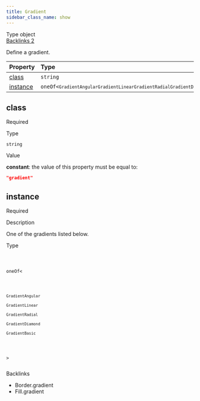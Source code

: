 ```yaml
---
title: Gradient
sidebar_class_name: show
---
```


<div className="section-badges">

<div className="badge type">
        <span className="label">Type</span>
        <span className="value">object</span>
      </div>

<a href="#backlinks" className="badge backlinks">
          <span className="label">Backlinks</span>
          <span className="value">2</span>
        </a>

</div>

Define a gradient.

<div className="property-preview">

<div className="property-table">

| Property              | Type                                                                                                                                                                                                                                                                                                                                                                                                                               | Required                                            |
| :-------------------- | :--------------------------------------------------------------------------------------------------------------------------------------------------------------------------------------------------------------------------------------------------------------------------------------------------------------------------------------------------------------------------------------------------------------------------------- | :-------------------------------------------------- |
| [class](#class)       | `string`                                                                                                                                                                                                                                                                                                                                                                                                                           | <span className="property-required">Required</span> |
| [instance](#instance) | <code className="type-merged separate">oneOf&lt;<span className="type-merged-types separate"><Link to="gradient-angular"><code>GradientAngular</code></Link><Link to="gradient-linear"><code>GradientLinear</code></Link><Link to="gradient-radial"><code>GradientRadial</code></Link><Link to="gradient-diamond"><code>GradientDiamond</code></Link><Link to="gradient-basic"><code>GradientBasic</code></Link></span>&gt;</code> | <span className="property-required">Required</span> |

</div>

</div>

<div className="property">

<div className="property-heading">

## class

<span className="property-required">Required</span>

</div>

<div className="property-item">

Type

`string`

</div>

<div className="property-item">

Value

<div className="value-description">

**constant**: the value of this property must be equal to:

```json
"gradient"
```

</div>

</div>

</div>

<div className="property">

<div className="property-heading">

## instance

<span className="property-required">Required</span>

</div>

<div className="property-item">

Description

One of the gradients listed below.

</div>

<div className="property-item">

Type

<code className="type-merged separate">

oneOf&lt;

<span className="type-merged-types separate">

<Link to="gradient-angular"><code>GradientAngular</code></Link>

<Link to="gradient-linear"><code>GradientLinear</code></Link>

<Link to="gradient-radial"><code>GradientRadial</code></Link>

<Link to="gradient-diamond"><code>GradientDiamond</code></Link>

<Link to="gradient-basic"><code>GradientBasic</code></Link>

</span>

&gt;

</code>

</div>

</div>

<div id="backlinks" className="section-backlinks">

<div className="backlinks-title">Backlinks</div>

<ul className="backlinks-list">

<li className="backlink">
      <Link to='/specs/vectorgraphics/border#gradient'>Border.gradient</Link>
      </li>

<li className="backlink">
      <Link to='/specs/vectorgraphics/fill#gradient'>Fill.gradient</Link>
      </li>

</ul>

</div>
